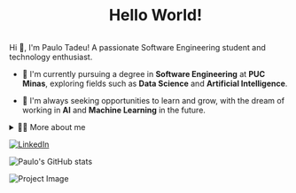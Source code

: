 <!-- Title -->
<div id="user-content-toc">
  <ul align="center">
    <summary><h1 style="display: inline-block">Hello World!</h1></summary>
</div>

<!-- Presentation -->
<p>
  Hi 👋, I'm Paulo Tadeu! A passionate Software Engineering student and technology enthusiast.

  - 🌱 I'm currently pursuing a degree in **Software Engineering** at **PUC Minas**, exploring fields such as **Data Science** and **Artificial Intelligence**.
  
  - 🔭 I'm always seeking opportunities to learn and grow, with the dream of working in **AI** and **Machine Learning** in the future.
</p>

<!-- Dropdown -->
<details>
  <summary>👨‍💻 More about me</summary>

  - 💬 I'm 22 years old and currently living in Brazil. I'm interested in programming languages such as **Python**, **Java**, and **C**. I'm also developing skills in **Data Science**, **Data Analysis**, and **Machine Learning**.

  - ⚡ Besides technology, I enjoy reading, gaming, and staying up-to-date with geek culture. I believe that our hobbies influence our ability to solve problems creatively. \o/
</details>

<!-- Links -->
[![LinkedIn](https://img.shields.io/badge/LinkedIn-0077B5?style=for-the-badge&logo=linkedin&logoColor=white)](https://www.linkedin.com/in/paulo-tadeu-pereira-5082bb2a0//)

<!-- GithubStats -->
![Paulo's GitHub stats](https://github-readme-stats.vercel.app/api?username=paulotadeu&show_icons=true&theme=gotham)


<!-- GIF -->
<p align="left">
  <img align="center" src="https://github.com/paulotadeu/assets/imagen-projeto.gif" alt="Project Image">
</p>


